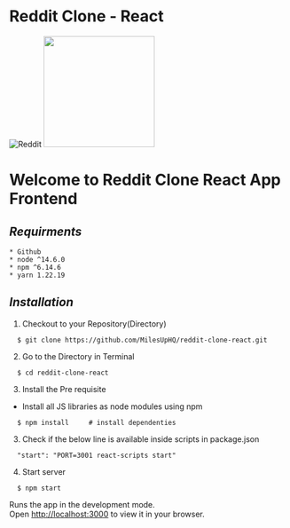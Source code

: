 # Reddit Clone - React
![Reddit](https://play-lh.googleusercontent.com/MDRjKWEIHO9cGiWt-tlvOGpAP3x14_89jwAT-nQTS6Fra-gxfakizwJ3NHBTClNGYK4) 
<img src="https://styles.redditmedia.com/t5_2su6s/styles/communityIcon_4g1uo0kd87c61.png" width="200" height="200" />
<br />
<h1> Welcome to Reddit Clone React App Frontend </h1>

## _Requirments_
```
* Github
* node ^14.6.0
* npm ^6.14.6
* yarn 1.22.19
```

## _Installation_
1. Checkout to your Repository(Directory)
```
  $ git clone https://github.com/MilesUpHQ/reddit-clone-react.git
```
2. Go to the Directory in Terminal
```
  $ cd reddit-clone-react
```
3. Install the Pre requisite
  - Install all JS libraries as node modules using npm
```
  $ npm install     # install dependenties
```
3. Check if the below line is available inside scripts in package.json
```
  "start": "PORT=3001 react-scripts start"
```
4. Start server 
```
  $ npm start
```
Runs the app in the development mode.\
Open [http://localhost:3000](http://localhost:3000) to view it in your browser.
